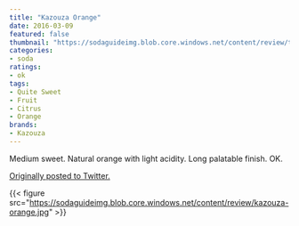```yaml
---
title: "Kazouza Orange"
date: 2016-03-09
featured: false
thumbnail: "https://sodaguideimg.blob.core.windows.net/content/review/thumbs/kazouza-orange.jpg"
categories:
- soda
ratings:
- ok
tags:
- Quite Sweet
- Fruit
- Citrus
- Orange
brands:
- Kazouza
---
```


Medium sweet. Natural orange with light acidity. Long palatable finish. OK.

[Originally posted to Twitter.](https://twitter.com/Cavorter/status/707261810416615425)

{{< figure src="https://sodaguideimg.blob.core.windows.net/content/review/kazouza-orange.jpg" >}}

